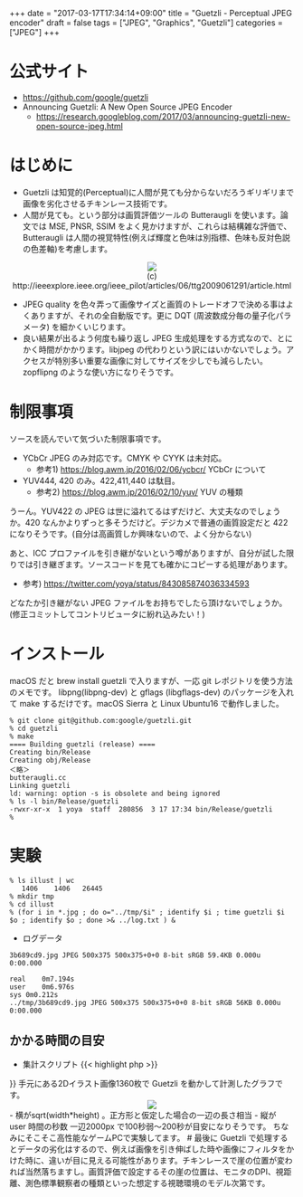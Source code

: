 +++
date = "2017-03-17T17:34:14+09:00"
title = "Guetzli - Perceptual JPEG encoder"
draft = false
tags = ["JPEG", "Graphics", "Guetzli"]
categories = ["JPEG"]
+++

# 公式サイト

- https://github.com/google/guetzli
- Announcing Guetzli: A New Open Source JPEG Encoder
   - https://research.googleblog.com/2017/03/announcing-guetzli-new-open-source-jpeg.html

# はじめに

- Guetzli は知覚的(Perceptual)に人間が見ても分からないだろうギリギリまで画像を劣化させるチキンレース技術です。
- 人間が見ても。という部分は画質評価ツールの Butteraugli を使います。論文では MSE, PNSR, SSIM をよく見かけますが、これらは結構雑な評価で、Butteraugli は人間の視覚特性(例えば輝度と色味は別指標、色味も反対色説の色差軸)を考慮します。
<center>
<img src="../opponent-color.jpg" /> <br />
(c) http://ieeexplore.ieee.org/ieee_pilot/articles/06/ttg2009061291/article.html
</center>

- JPEG quality を色々弄って画像サイズと画質のトレードオフで決める事はよくありますが、それの全自動版です。更に DQT (周波数成分毎の量子化パラメータ) を細かくいじります。
- 良い結果が出るよう何度も繰り返し JPEG 生成処理をする方式なので、とにかく時間がかかります。libjpeg の代わりという訳にはいかないでしょう。アクセスが特別多い重要な画像に対してサイズを少しでも減らしたい。zopflipng のような使い方になりそうです。

# 制限事項

ソースを読んでいて気づいた制限事項です。

- YCbCr JPEG のみ対応です。CMYK や CYYK は未対応。
   - 参考1) https://blog.awm.jp/2016/02/06/ycbcr/ YCbCr について
- YUV444, 420 のみ。422,411,440 は駄目。
   - 参考2) https://blog.awm.jp/2016/02/10/yuv/ YUV の種類

うーん。YUV422 の JPEG は世に溢れてるはずだけど、大丈夫なのでしょうか。420 なんかよりずっと多そうだけど。デジカメで普通の画質設定だと 422 になりそうです。(自分は高画質しか興味ないので、よく分からない)

あと、ICC プロファイルを引き継がないという噂がありますが、自分が試した限りでは引き継ぎます。ソースコードを見ても確かにコピーする処理があります。

- 参考) https://twitter.com/yoya/status/843085874036334593

どなたか引き継がない JPEG ファイルをお持ちでしたら頂けないでしょうか。(修正コミットしてコントリビュータに紛れ込みたい！)

# インストール

macOS だと brew install guetzli で入りますが、一応 git レポジトリを使う方法のメモです。
libpng(libpng-dev) と gflags (libgflags-dev) のパッケージを入れて make するだけです。macOS Sierra と Linux Ubuntu16 で動作しました。

```
% git clone git@github.com:google/guetzli.git
% cd guetzli
% make
==== Building guetzli (release) ====
Creating bin/Release
Creating obj/Release
＜略＞
butteraugli.cc
Linking guetzli
ld: warning: option -s is obsolete and being ignored
% ls -l bin/Release/guetzli
-rwxr-xr-x  1 yoya  staff  280856  3 17 17:34 bin/Release/guetzli
% 
```

# 実験

```
% ls illust | wc
   1406    1406   26445
% mkdir tmp
% cd illust
% (for i in *.jpg ; do o="../tmp/$i" ; identify $i ; time guetzli $i $o ; identify $o ; done >& ../log.txt ) &
```

- ログデータ

```
3b689cd9.jpg JPEG 500x375 500x375+0+0 8-bit sRGB 59.4KB 0.000u 0:00.000

real	0m7.194s
user	0m6.976s
sys	0m0.212s
../tmp/3b689cd9.jpg JPEG 500x375 500x375+0+0 8-bit sRGB 56KB 0.000u 0:00.000
```

## かかる時間の目安

- 集計スクリプト
{{< highlight php >}}
<?php

foreach (file($argv[1]) as $line) {
    if (preg_match("/^([^\/]+.jpg) JPEG (\d+)x(\d+) \S+ \S+ \S+ ([0-9\.]+)KB/",\
 $line, $matches)) {
        list($all, $file, $width, $height, $filesize) = $matches;
        $nPixel = $width * $height;
        $size = (int) sqrt($nPixel);
    } else if (preg_match("/^user\s+(\d+)m([\d\.]+)s/", $line, $matches)) {
        list($all, $minutes, $seconds) = $matches;
        $t = 60 * $minutes + $seconds;
        if ($t === 0.01) {
        // echo "ERROR: $size $t\n";
        } else {
         //  echo "$size,$t\n";
        }
    } else if (preg_match("/^\.\.\/tmp\/([^\/]+.jpg) JPEG (\d+)x(\d+) \S+ \S+ \\
S+ ([0-9\.]+)KB/", $line, $matches)) {
        list($all, $file, $width, $height, $filesize2) = $matches;
        echo "$filesize,$filesize2\n";
    }
}
{{< /highlight >}}

手元にある2Dイラスト画像1360枚で Guetzli を動かして計測したグラフです。

<center> <img src="../time-graph-small.png" /> </center>

- 横がsqrt(width*height) 。正方形と仮定した場合の一辺の長さ相当
- 縦が user 時間の秒数

一辺2000px で100秒弱〜200秒が目安になりそうです。

ちなみにそこそこ高性能なゲームPCで実験してます。

# 最後に

Guetzli で処理するとデータの劣化はするので、例えば画像を引き伸ばした時や画像にフィルタをかけた時に、違いが目に見える可能性があります。チキンレースで崖の位置が変われば当然落ちますし。画質評価で設定するその崖の位置は、モニタのDPI、視距離、測色標準観察者の種類といった想定する視聴環境のモデル次第です。

